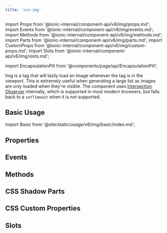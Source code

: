 ```yaml
---
title: 'ion-img'
---
```


import Props from '@ionic-internal/component-api/v6/img/props.md';
import Events from '@ionic-internal/component-api/v6/img/events.md';
import Methods from '@ionic-internal/component-api/v6/img/methods.md';
import Parts from '@ionic-internal/component-api/v6/img/parts.md';
import CustomProps from '@ionic-internal/component-api/v6/img/custom-props.md';
import Slots from '@ionic-internal/component-api/v6/img/slots.md';

<head>
  <title>Img Tag to Lazy Load Images in Viewport | ion-img Tag</title>
  <meta
    name="description"
    content="Img tag lazy loads images whenever the tag is in the viewport. Utilize this component when generating large lists—as images are only loaded when visible."
  />
</head>

import EncapsulationPill from '@components/page/api/EncapsulationPill';

<EncapsulationPill type="shadow" />

Img is a tag that will lazily load an image whenever the tag is in the viewport. This is extremely useful when generating a large list as images are only loaded when they're visible. The component uses [Intersection Observer](https://caniuse.com/#feat=intersectionobserver) internally, which is supported in most modern browsers, but falls back to a `setTimeout` when it is not supported.

## Basic Usage

import Basic from '@site/static/usage/v6/img/basic/index.md';

<Basic />

## Properties

<Props />

## Events

<Events />

## Methods

<Methods />

## CSS Shadow Parts

<Parts />

## CSS Custom Properties

<CustomProps />

## Slots

<Slots />
